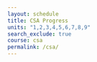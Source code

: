 ```yaml
---
layout: schedule
title: CSA Progress
units: "1,2,3,4,5,6,7,8,9"
search_exclude: true
course: csa
permalink: /csa/
---
```

